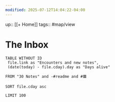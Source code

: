 ```yaml
---
modified: 2025-07-12T14:04:22-04:00
---
```

up:: [[+ Home]]
tags:: #map/view

# The Inbox
``` dataview
TABLE WITHOUT ID
 file.link as "Encounters and new notes",
 (date(today) - file.cday).day as "Days alive"

FROM "30 Notes" and -#readme and #🟥 

SORT file.cday asc

LIMIT 100
```


